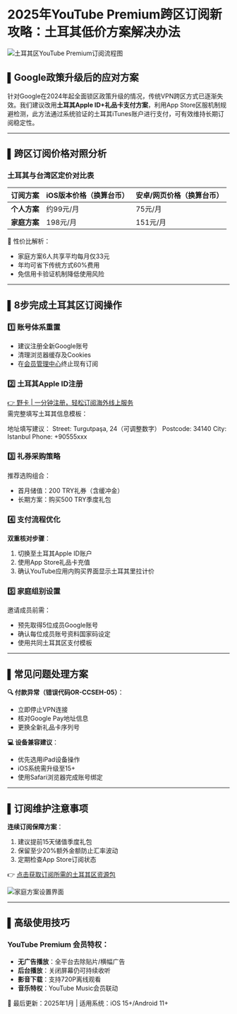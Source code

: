 # 2025年YouTube Premium跨区订阅新攻略：土耳其低价方案解决办法

![土耳其区YouTube Premium订阅流程图](https://bbtdd.com/wp-content/uploads/img/68095144254915.webp)

## ▌Google政策升级后的应对方案
针对Google在2024年起全面锁区政策升级的情况，传统VPN跨区方式已逐渐失效。我们建议改用**土耳其Apple ID+礼品卡支付方案**，利用App Store区服机制规避检测，此方法通过系统验证的土耳其iTunes账户进行支付，可有效维持长期订阅稳定性。

---

## ▌跨区订阅价格对照分析
### 土耳其与台湾区定价对比表
| 订阅方案        | iOS版本价格（换算台币） | 安卓/网页价格（换算台币） |
|----------------|-----------------------|------------------------|
| **个人方案**     | 约99元/月             | 75元/月               |
| **家庭方案**     | 198元/月              | 151元/月              |

📌 性价比解析：
- 家庭方案6人共享平均每月仅33元
- 年均可省下传统方式60%费用
- 免信用卡验证机制降低使用风险

---

## ▌8步完成土耳其区订阅操作
### 1️⃣ 账号体系重置
- 建议注册全新Google账号
- 清理浏览器缓存及Cookies
- 在[会员管理中心](https://www.youtube.com/paid_memberships)终止现有订阅

### 2️⃣ 土耳其Apple ID注册
[👉 野卡 | 一分钟注册，轻松订阅海外线上服务](https://bbtdd.com/yeka)  
需完整填写土耳其信息模板：

地址填写建议：
Street: Turgutpaşa, 24（可调整数字）
Postcode: 34140
City: Istanbul
Phone: +90555xxx


### 3️⃣ 礼券采购策略
推荐选购组合：
- 首月储值：200 TRY礼券（含缓冲金）
- 长期方案：购买500 TRY季度礼包

### 4️⃣ 支付流程优化
**双重核对步骤**：
1. 切换至土耳其Apple ID账户
2. 使用App Store礼品卡充值
3. 确认YouTube应用内购买界面显示土耳其里拉计价

### 5️⃣ 家庭组别设置
邀请成员前需：
- 预先取得5位成员Google账号
- 确认每位成员账号资料国家码设定
- 使用共同土耳其区支付模板

---

## ▌常见问题处理方案
**🔍 付款异常（错误代码OR-CCSEH-05）**：
- 立即停止VPN连接
- 核对Google Pay地址信息
- 更换全新礼品卡序列号

**💻 设备兼容建议**：
- 优先选用iPad设备操作
- iOS系统需升级至15+
- 使用Safari浏览器完成账号绑定

---

## ▌订阅维护注意事项
**连续订阅保障方案**：
1. 建议提前15天储值季度礼包
2. 保留至少20%额外金额防止汇率波动
3. 定期检查App Store订阅状态

👉 [点击获取订阅所需的土耳其区资源包](https://bbtdd.com/yeka)

![家庭方案设置界面](https://bbtdd.com/wp-content/uploads/img/96212573.webp)

---

## ▌高级使用技巧
### YouTube Premium 会员特权：
- **无广告播放**：全平台去除贴片/横幅广告
- **后台播放**：关闭屏幕仍可持续收听
- **影音下载**：支持720P离线观看
- **音乐特权**：YouTube Music会员联动



🔄 最后更新：2025年1月   |  适用系统：iOS 15+/Android 11+